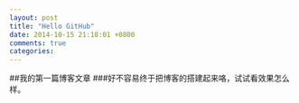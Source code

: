 ```yaml
---
layout: post
title: "Hello GitHub"
date: 2014-10-15 21:18:01 +0800
comments: true
categories: 
---
```


##我的第一篇博客文章
###好不容易终于把博客的搭建起来咯，试试看效果怎么样。

